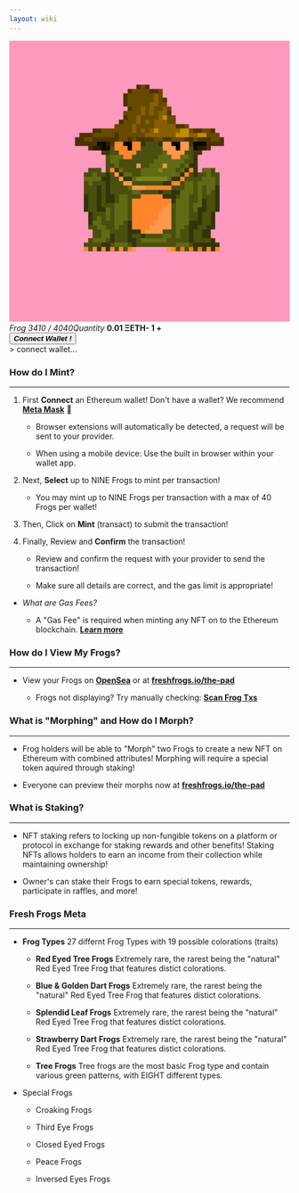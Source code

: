 ```yaml
---
layout: wiki
---
```


<title>freshfrogs.io/wiki 🍀</title>

<div class="minting-display">
    <div id="mintingTray" class="mintingTray">
        <div class="frog-tray" id="frog-tray-1"><img class="frog_img" src="../frog/3410.png"></div>
        <i class="label_mint">Frog 3410 / 4040</i><i class="label_q">Quantity</i>
        <b class="frog_mint">0.01 ΞETH</b><b class="frog_q"><b id="remove-frog">-</b> <b id="quant-frog">1</b> <a id="add-frog"><b>+</b></a></b>
    </div>
    <button id="mint-button" class="button" onclick="connect()"><b><i>Connect Wallet !</i></b></button>
    <div id="minting-console" class="minting-console">
        > connect wallet...
    </div>
</div>

### How do I Mint?

---

1. First **Connect** an Ethereum wallet! Don't have a wallet? We recommend **[Meta Mask](https://metamask.io/download/)** 🦊

    - Browser extensions will automatically be detected, a request will be sent to your provider.
    
    - When using a mobile device: Use the built in browser within your wallet app.

2. Next, **Select** up to NINE Frogs to mint per transaction!

    - You may mint up to NINE Frogs per transaction with a max of 40 Frogs per wallet!

3. Then, Click on **Mint** (transact) to submit the transaction!

4. Finally, Review and **Confirm** the transaction!

    - Review and confirm the request with your provider to send the transaction!

    - Make sure all details are correct, and the gas limit is appropriate!

- _What are Gas Fees?_

    - A "Gas Fee" is required when minting any NFT on to the Ethereum blockchain. **[Learn more](https://www.investopedia.com/terms/g/gas-ethereum.asp)**


### How do I View My Frogs?

---

- View your Frogs on **[OpenSea](https://opensea.io/account)** or at **[freshfrogs.io/the-pad](https://freshfrogs.io/the-pad)**

    - Frogs not displaying? Try manually checking: **[Scan Frog Txs]()**

<div id="owned-frogs" class="recent_sales"></div>


### What is "Morphing" and How do I Morph?

---

- Frog holders will be able to "Morph" two Frogs to create a new NFT on Ethereum with combined attributes! Morphing will require a special token aquired through staking!

- Everyone can preview their morphs now at **[freshfrogs.io/the-pad](https://freshfrogs.io/the-pad)**


### What is Staking?

---

- NFT staking refers to locking up non-fungible tokens on a platform or protocol in exchange for staking rewards and other benefits! Staking NFTs allows holders to earn an income from their collection while maintaining ownership!

- Owner's can stake their Frogs to earn special tokens, rewards, participate in raffles, and more!


### Fresh Frogs Meta

---

- **Frog Types** 27 differnt Frog Types with 19 possible colorations (traits)

    - **Red Eyed Tree Frogs** Extremely rare, the rarest being the "natural" Red Eyed Tree Frog that features distict colorations.

    - **Blue & Golden Dart Frogs** Extremely rare, the rarest being the "natural" Red Eyed Tree Frog that features distict colorations.

    - **Splendid Leaf Frogs** Extremely rare, the rarest being the "natural" Red Eyed Tree Frog that features distict colorations.

    - **Strawberry Dart Frogs** Extremely rare, the rarest being the "natural" Red Eyed Tree Frog that features distict colorations.

    - **Tree Frogs** Tree frogs are the most basic Frog type and contain various green patterns, with EIGHT different types.

- Special Frogs

    - Croaking Frogs

    - Third Eye Frogs

    - Closed Eyed Frogs

    - Peace Frogs

    - Inversed Eyes Frogs